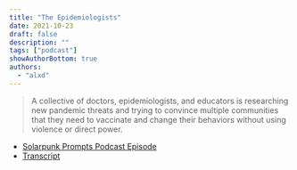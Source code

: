 ```yaml
---
title: "The Epidemiologists"
date: 2021-10-23
draft: false
description: ""
tags: ["podcast"]
showAuthorBottom: true
authors:
  - "alxd"
---
```


> A collective of doctors, epidemiologists, and educators is researching new pandemic threats and trying to convince multiple communities that they need to vaccinate and change their behaviors without using violence or direct power.

- [Solarpunk Prompts Podcast Episode](https://podcast.tomasino.org/@SolarpunkPrompts/episodes/the-epidemiologists)
- [Transcript](https://wiki.tomasino.org/writing/Solarpunk-Prompts---The-Epidemiologists)
